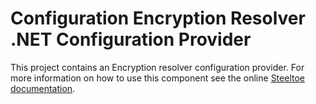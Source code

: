 # Configuration Encryption Resolver .NET Configuration Provider

This project contains an Encryption resolver configuration provider.
For more information on how to use this component see the online [Steeltoe documentation](https://steeltoe.io/).
